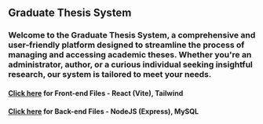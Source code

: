 ## Graduate Thesis System
### Welcome to the Graduate Thesis System, a comprehensive and user-friendly platform designed to streamline the process of managing and accessing academic theses. Whether you're an administrator, author, or a curious individual seeking insightful research, our system is tailored to meet your needs.

#### <a href="https://github.com/fbatuhanr/GraduateThesisSystem/tree/main/Frontend">Click here</a> for Front-end Files - React (Vite), Tailwind 
#### <a href="https://github.com/fbatuhanr/GraduateThesisSystem/tree/main/Backend">Click here</a> for Back-end Files - NodeJS (Express), MySQL 